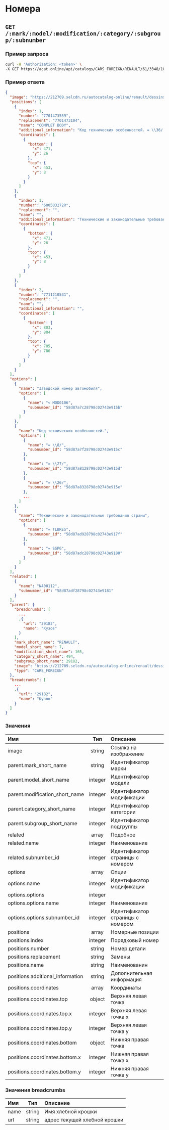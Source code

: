 # Номера

## `GET /:mark/:model/:modification/:category/:subgroup/:subnumber`

### Пример запроса

```bash
curl -H 'Authorization: <token>' \
-X GET https://acat.online/api/catalogs/CARS_FOREIGN/RENAULT/61/3348/10042/58d87a7f28798c02743e915c
```

### Пример ответа

```json
{
  "image": "https://212709.selcdn.ru/autocatalog-online/renault/dessins/00135143.png",
  "positions": [
    {
      "index": 1,
      "number": "7701473559",
      "replacement": "7701473104",
      "name": "COMPLET BODY",
      "additional_information": "Код технических особенностей. = \\36/ или Код технических особенностей. = \\19/, ; Заводской номер автомобиля < MOD0106, Код технических особенностей. = \\8/ или Код технических особенностей. = \\29/ или Код технических особенностей. = \\40/ или Код технических особенностей. = \\27/ или Код технических особенностей. = \\26/ или Код технических особенностей. = \\25/ или Код технических особенностей. = \\24/ или Код технических особенностей. = \\41/ или Код технических особенностей. = \\4/ или Код технических особенностей. = \\30/ или Код технических особенностей. = \\9/ или Код технических особенностей. = \\20/ или Код технических особенностей. = \\3/, ; Заводской номер автомобиля < MOD0106, Размещение рулевого колеса = Левостороннее, Код технических особенностей. = \\0/,",
      "coordinates": [
        {
          "bottom": {
            "x": 471,
            "y": 26
          },
          "top": {
            "x": 453,
            "y": 8
          }
        }
      ]
    },
    {
      "index": 1,
      "number": "600503272R",
      "replacement": "",
      "name": "",
      "additional_information": "Технические и законодательные требования страны = TLARGE",
      "coordinates": [
        {
          "bottom": {
            "x": 471,
            "y": 26
          },
          "top": {
            "x": 453,
            "y": 8
          }
        }
      ]
    },
    {
      "index": 2,
      "number": "7711210531",
      "replacement": "",
      "name": "",
      "additional_information": "",
      "coordinates": [
        {
          "bottom": {
            "x": 803,
            "y": 804
          },
          "top": {
            "x": 785,
            "y": 786
          }
        }
      ]
    }
  ],
  "options": [
    {
      "name": "Заводской номер автомобиля",
      "options": [
        {
          "name": "< MOD0106",
          "subnumber_id": "58d87a7c28798c02743e915b"
        }
      ]
    },
    {
      "name": "Код технических особенностей.",
      "options": [
        {
          "name": "= \\8/",
          "subnumber_id": "58d87a7f28798c02743e915c"
        },
        {
          "name": "= \\27/",
          "subnumber_id": "58d87a8128798c02743e915d"
        },
        {
          "name": "= \\26/",
          "subnumber_id": "58d87a8328798c02743e915e"
        },
        ...
      ]
    },
    {
      "name": "Технические и законодательные требования страны",
      "options": [
        {
          "name": "= TLBRES",
          "subnumber_id": "58d87ad928798c02743e917f"
        },
        {
          "name": "= SSPG",
          "subnumber_id": "58d87adc28798c02743e9180"
        }
      ]
    }
  ],
  "related": [
    {
      "name": "N400112",
      "subnumber_id": "58d87adf28798c02743e9181"
    }
  ],
  "parent": {
    "breadcrumbs": [
      ...
      ,{
        "url": "29182",
        "name": "Кузов"
      }
    ],
    "mark_short_name": "RENAULT",
    "model_short_name": 7,
    "modification_short_name": 165,
    "category_short_name": 494,
    "subgroup_short_name": 29182,
    "image": "https://212709.selcdn.ru/autocatalog-online/renault/dessins/00135143.png",
    "type": "CARS_FOREIGN"
  },
  "breadcrumbs": [
    ...
    ,{
      "url": "29182",
      "name": "Кузов"
    }
  ]
}
```

### Значения

| Имя | Тип | Описание |
| :---- | :------: | :--------------- |
| image | string | Ссылка на изображение |
| parent.mark_short_name | string | Идентификатор марки |
| parent.model_short_name | integer | Идентификатор модели |
| parent.modification_short_name | integer | Идентификатор модификации |
| parent.category_short_name | integer | Идентификатор категории |
| parent.subgroup_short_name | integer | Идентификатор подгруппы |
| related | array | Подобное |
| related.name | integer | Наименование |
| related.subnumber_id | integer | Идентификатор страницы с номером |
| options | array | Опции |
| options.name | integer | Идентификатор модификации |
| options.options | integer |  |
| options.options.name | integer | Наименование |
| options.options.subnumber_id | integer | Идентификатор страницы с номером |
| positions | array | Номерные позиции |
| positions.index | integer | Порядковый номер |
| positions.number | string | Номер детали |
| positions.replacement | string | Замены |
| positions.name | string | Наименованин |
| positions.additional_information | string | Дополнительная информация |
| positions.coordinates | array | Координаты |
| positions.coordinates.top | object | Верхняя левая точка |
| positions.coordinates.top.x | integer | Верхняя левая точка x |
| positions.coordinates.top.y | integer | Верхняя левая точка y |
| positions.coordinates.bottom | object | Нижняя правая точка |
| positions.coordinates.bottom.x | integer | Нижняя правая точка x |
| positions.coordinates.bottom.y | integer | Нижняя правая точка y |


### Значения breadcrumbs

| Имя | Тип | Описание |
| :---- | :------: | :--------------- |
| name | string | Имя хлебной крошки |
| url | string | адрес текущей хлебной крошки |